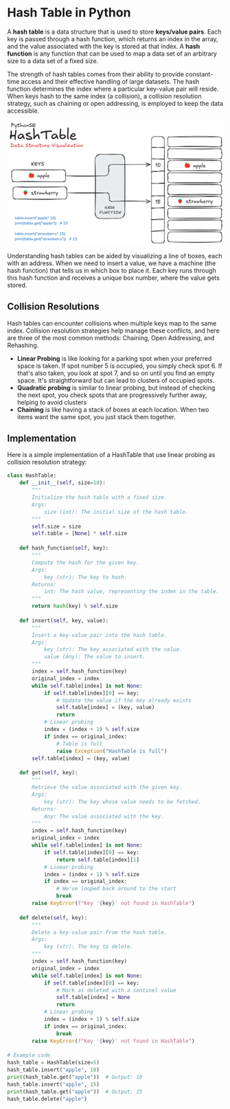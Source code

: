 # Hash Table in Python

A **hash table** is a data structure that is used to store **keys/value pairs**. Each key is passed through a hash function, which returns an index in the array, and the value associated with the key is stored at that index. A **hash function** is any function that can be used to map a data set of an arbitrary size to a data set of a fixed size.

The strength of hash tables comes from their ability to provide constant-time access and their effective handling of large datasets. The hash function determines the index where a particular key-value pair will reside. When keys hash to the same index (a collision), a collision resolution strategy, such as chaining or open addressing, is employed to keep the data accessible.

![Hash Table - visual representation](/DataStructures/HashTable/res/hash_table_visualization.png)


Understanding hash tables can be aided by visualizing a line of boxes, each with an address. When we need to insert a value, we have a machine (the hash function) that tells us in which box to place it. Each key runs through this hash function and receives a unique box number, where the value gets stored.

## Collision Resolutions
Hash tables can encounter collisions when multiple keys map to the same index. Collision resolution strategies help manage these conflicts, and here are three of the most common methods: Chaining, Open Addressing, and Rehashing.

- **Linear Probing** is like looking for a parking spot when your preferred space is taken. If spot number 5 is occupied, you simply check spot 6. If that's also taken, you look at spot 7, and so on until you find an empty space. It's straightforward but can lead to clusters of occupied spots.
- **Quadratic probing**  is similar to linear probing, but instead of checking the next spot, you check spots that are progressively further away, helping to avoid clusters
- **Chaining** is like having a stack of boxes at each location. When two items want the same spot, you just stack them together.


## Implementation
Here is a simple implementation of a HashTable that use linear probing as collision resolution strategy:

```python
class HashTable:
    def __init__(self, size=10):
        """
        Initialize the hash table with a fixed size.
        Args:
            size (int): The initial size of the hash table.
        """
        self.size = size
        self.table = [None] * self.size
        
    def hash_function(self, key):
        """
        Compute the hash for the given key.
        Args:
            key (str): The key to hash.
        Returns:
            int: The hash value, representing the index in the table.
        """
        return hash(key) % self.size
    
    def insert(self, key, value):
        """
        Insert a key-value pair into the hash table.
        Args:
            key (str): The key associated with the value.
            value (Any): The value to insert.
        """
        index = self.hash_function(key)
        original_index = index
        while self.table[index] is not None:
            if self.table[index][0] == key:
                # Update the value if the key already exists
                self.table[index] = (key, value)
                return
            # Linear probing
            index = (index + 1) % self.size
            if index == original_index:
                # Table is full
                raise Exception("HashTable is full")
        self.table[index] = (key, value)

    def get(self, key):
        """
        Retrieve the value associated with the given key.
        Args:
            key (str): The key whose value needs to be fetched.
        Returns:
            Any: The value associated with the key.
        """
        index = self.hash_function(key)
        original_index = index
        while self.table[index] is not None:
            if self.table[index][0] == key:
                return self.table[index][1]
            # Linear probing
            index = (index + 1) % self.size
            if index == original_index:
                # We've looped back around to the start
                break
        raise KeyError(f"Key '{key}' not found in HashTable")
    
    def delete(self, key):
        """
        Delete a key-value pair from the hash table.
        Args:
            key (str): The key to delete.
        """
        index = self.hash_function(key)
        original_index = index
        while self.table[index] is not None:
            if self.table[index][0] == key:
                # Mark as deleted with a sentinel value
                self.table[index] = None
                return
            # Linear probing
            index = (index + 1) % self.size
            if index == original_index:
                break
        raise KeyError(f"Key '{key}' not found in HashTable")
    
# Example code
hash_table = HashTable(size=5)
hash_table.insert("apple", 10)
print(hash_table.get("apple"))  # Output: 10
hash_table.insert("apple", 15)
print(hash_table.get("apple"))  # Output: 15
hash_table.delete("apple")
```